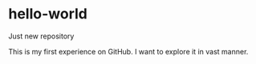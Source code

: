 # hello-world
Just new repository

This is my first experience on GitHub.
I want to explore it in vast manner.
